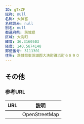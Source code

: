 ```yaml
---
ID: gTxZF
総称: null
名称: 大神宮
名称読み: null
別名: null
都道府県: 茨城県
区域: 大洗町
緯度: 36.3160503
経度: 140.5874148
郵便番号: 3111301
住所: 茨城県東茨城郡大洗町磯浜町６８９０
---
```


## その他

### 参考URL

| URL | 説明          |
| --- | ------------- |
|     | OpenStreetMap |
